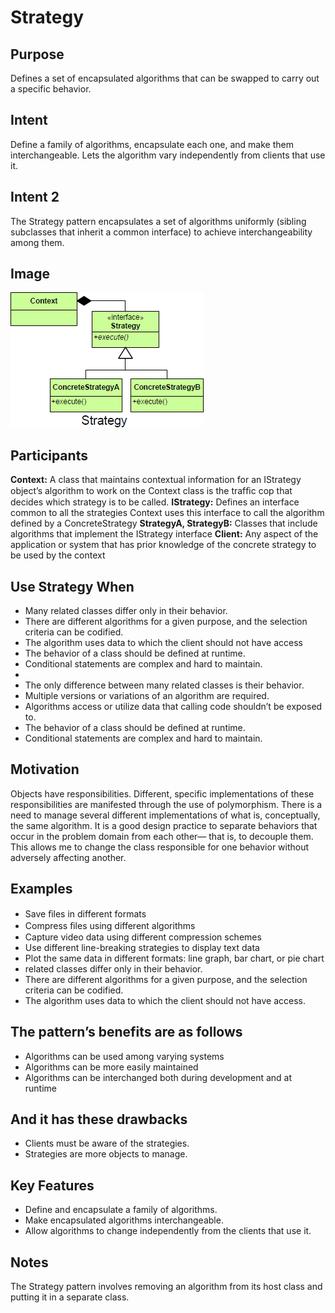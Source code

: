 # Strategy #

## Purpose ##

Defines a set of encapsulated algorithms that can be swapped to carry out a specific behavior.

## Intent ##

Define a family of algorithms, encapsulate each one, and make them interchangeable. Lets the algorithm vary independently from clients that use it.

## Intent 2 ##

The Strategy pattern encapsulates a set of algorithms uniformly (sibling subclasses that inherit a common interface) to achieve interchangeability among them.

## Image ##

![alt text](./Images/Strategy-1.md.png "Strategy")

## Participants ##

**Context:**	A class that maintains contextual information for an IStrategy object’s algorithm to work on the Context class is the trafﬁc cop that decides which strategy is to be called.
**IStrategy:** Defines an interface common to all the strategies Context uses this interface to call the algorithm defined by a ConcreteStrategy
**StrategyA, StrategyB:** Classes that include algorithms that implement the IStrategy interface
**Client:** Any aspect of the application or system that has prior knowledge of the concrete strategy to be used by the context

## Use Strategy When ##

+ Many related classes differ only in their behavior.
+ There are different algorithms for a given purpose, and the selection criteria can be codified.
+ The algorithm uses data to which the client should not have access
+ The behavior of a class should be defined at runtime.
+ Conditional statements are complex and hard to maintain.
+
+   The only difference between many related classes is their behavior.
+   Multiple versions or variations of an algorithm are required.
+   Algorithms access or utilize data that calling code shouldn’t be exposed to.
+   The behavior of a class should be defined at runtime.
+   Conditional statements are complex and hard to maintain.

## Motivation ##

Objects have responsibilities.
Different, specific implementations of these responsibilities are manifested through the use of polymorphism.
There is a need to manage several different implementations of what is, conceptually, the same algorithm.
It is a good design practice to separate behaviors that occur in the problem domain from each other— that is, to decouple them. This allows me to change the class responsible for one behavior without adversely affecting another.

## Examples

+ Save ﬁles in different formats
+ Compress ﬁles using different algorithms
+ Capture video data using different compression schemes
+ Use different line-breaking strategies to display text data
+ Plot the same data in different formats: line graph, bar chart, or pie chart
+ related classes differ only in their behavior.
+ There are different algorithms for a given purpose, and the selection criteria can be codified.
+ The algorithm uses data to which the client should not have access.

## The pattern’s benefits are as follows ##

+ Algorithms can be used among varying systems
+ Algorithms can be more easily maintained
+ Algorithms can be interchanged both during development and at runtime
## And it has these drawbacks ##

+ Clients must be aware of the strategies.
+ Strategies are more objects to manage.

## Key Features ##

+ Define and encapsulate a family of algorithms.
+ Make encapsulated algorithms interchangeable.
+ Allow algorithms to change independently from the clients that use it.

## Notes ##

The Strategy pattern involves removing an algorithm from its host class and putting it in a separate class.
